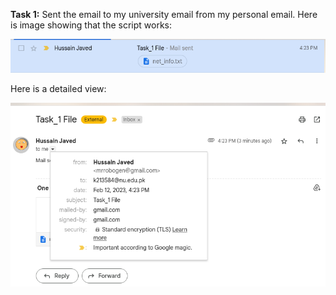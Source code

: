 **Task 1:**
Sent the email to my university email from my personal email. Here is image
showing that the script works:

![screenshots/Task1a](Task_1a.png)


Here is a detailed view:

![screenshots/Task1b](Task_1b.png)
